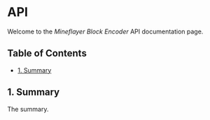 # API <!-- omit in toc -->

Welcome to the *Mineflayer Block Encoder* API documentation page.

## Table of Contents <!-- omit in toc -->

- [1. Summary](#1-summary)

## 1. Summary

The summary.